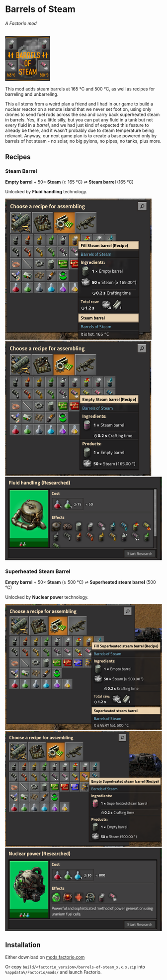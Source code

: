 # Barrels of Steam
###### A Factorio mod

![Mod Thumbnail](src/thumbnail.png "Mod Thumbnail")

This mod adds steam barrels at 165 °C and 500 °C, as well as recipes for barreling and unbarreling.

This all stems from a weird plan a friend and I had in our game to build a nuclear reactor on a remote island that we never set foot on, using only drones to send fuel rods across the sea and carry back superheated steam in barrels. Yes, it's a little silly, but you can put any fluid in a tank but not every fluid in a *barrel*, and we had just kind of expected this feature to already be there, and it wasn't probably due to steam temperature being relevant. Anyway, our next game plan is to create a base powered only by barrels of hot steam - no solar, no big pylons, no pipes, no tanks, plus more.

## Recipes

### Steam Barrel

**Empty barrel** + 50× **Steam** (≥ 165 °C) ⇌ **Steam barrel** (165 °C)

Unlocked by **Fluid handling** technology.

![Fill Steam Barrel recipe](images/fill-steam-barrel-recipe.png "Fill Steam Barrel recipe")
![Empty Steam Barrel recipe](images/empty-steam-barrel-recipe.png "Empty Steam Barrel recipe")
![Fluid Handling technology](images/fluid-handling-technology.png "Fluid Handling technology")

### Superheated Steam Barrel

**Empty barrel** + 50× **Steam** (≥ 500 °C) ⇌ **Superheated steam barrel** (500 °C)

Unlocked by **Nuclear power** technology.

![Fill Superheated Steam Barrel recipe](images/fill-superheated-steam-barrel-recipe.png "Fill Superheated Steam Barrel recipe")
![Empty Superheated Steam Barrel recipe](images/empty-superheated-steam-barrel-recipe.png "Empty Superheated Steam Barrel recipe")
![Nuclear Power technology](images/nuclear-power-technology.png "Nuclear Power technology")

## Installation

Either download on [mods.factorio.com](https://mods.factorio.com/mod/barrels-of-steam)

Or copy `build/<factorio_version>/barrels-of-steam_x.x.x.zip` into `%appdata%/Factorio/mods/` and launch Factorio.
